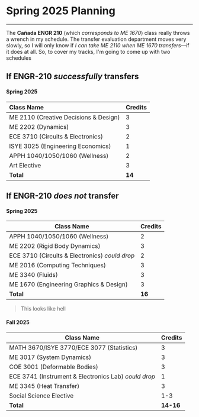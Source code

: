 # Spring 2025 Planning
--- 

The **Cañada ENGR 210** (which *corresponds to ME 1670*) class really throws a wrench in my schedule. The transfer evaluation department moves very slowly, so I will only know if *I can take ME 2110 when ME 1670 transfers*—if it does at all. So, to cover my tracks, I'm going to come up with two schedules

## If ENGR-210 *successfully* transfers

#### Spring 2025

| Class Name                            | Credits |
|:------------------------------------- | ------- |
| ME 2110 (Creative Decisions & Design) | 3       |
| ME 2202 (Dynamics)                    | 3       |
| ECE 3710 (Circuits & Electronics)     | 2       |
| ISYE 3025 (Engineering Economics)     | 1       |
| APPH 1040/1050/1060 (Wellness)          | 2       |
| Art Elective                          | 3       |
| **Total**                             | **14**  |


## If ENGR-210 *does not* transfer

#### Spring 2025

| Class Name                                     | Credits |
| ---------------------------------------------- | ------- |
| APPH 1040/1050/1060 (Wellness)                   | 2       |
| ME 2202 (Rigid Body Dynamics)                  | 3       |
| ECE 3710 (Circuits & Electronics) *could drop* | 2       |
| ME 2016 (Computing Techniques)                 | 3       |
| ME 3340 (Fluids)                               | 3       |
| ME 1670 (Engineering Graphics & Design)        | 3       |
| **Total**                                      | **16**  |

> This looks like hell 

#### Fall 2025

| Class Name                                           | Credits   |
| ---------------------------------------------------- | --------- |
| MATH 3670/ISYE 3770/ECE 3077 (Statistics)            | 3         |
| ME 3017 (System Dynamics)                            | 3         |
| COE 3001 (Deformable Bodies)                         | 3         |
| ECE 3741 (Instrument & Electronics Lab) *could drop* | 1         |
| ME 3345 (Heat Transfer)                              | 3         |
| Social Science Elective                              | 1-3       |
| **Total**                                            | **14-16** |